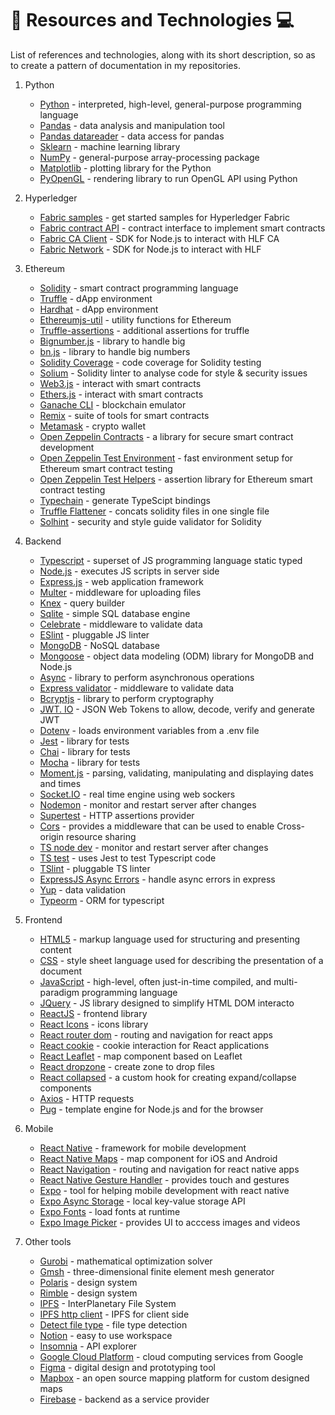 # :book: Resources and Technologies :computer:

List of references and technologies, along with its short description, so as to create a pattern of documentation in my repositories.

1. Python

    - [Python](https://www.python.org/) - interpreted, high-level, general-purpose programming language
    - [Pandas](https://pandas.pydata.org/) - data analysis and manipulation tool
    - [Pandas datareader](https://pandas-datareader.readthedocs.io/en/latest/) - data access for pandas
    - [Sklearn](https://scikit-learn.org/stable/) - machine learning library
    - [NumPy](https://numpy.org/) - general-purpose array-processing package
    - [Matplotlib](https://matplotlib.org/) - plotting library for the Python
    - [PyOpenGL](http://pyopengl.sourceforge.net/) - rendering library to run OpenGL API using Python

2. Hyperledger

    - [Fabric samples](https://github.com/hyperledger/fabric-samples) - get started samples for Hyperledger Fabric
    - [Fabric contract API](https://www.npmjs.com/package/fabric-contract-api) - contract interface to implement smart contracts
    - [Fabric CA Client](https://www.npmjs.com/package/fabric-ca-client) - SDK for Node.js to interact with HLF CA
    - [Fabric Network](https://www.npmjs.com/package/fabric-network) - SDK for Node.js to interact with HLF

3. Ethereum

    - [Solidity](https://solidity.readthedocs.io/) - smart contract programming language
    - [Truffle](https://www.trufflesuite.com/) - dApp environment
    - [Hardhat](https://hardhat.org/) - dApp environment
    - [Ethereumjs-util](https://www.npmjs.com/package/ethereumjs-util) - utility functions for Ethereum
    - [Truffle-assertions](https://www.npmjs.com/package/truffle-assertions) - additional assertions for truffle
    - [Bignumber.js](https://www.npmjs.com/package/bignumber.js) - library to handle big
    - [bn.js](https://www.npmjs.com/package/bn.js) - library to handle big numbers
    - [Solidity Coverage](https://www.npmjs.com/package/solidity-coverage) - code coverage for Solidity testing
    - [Solium](https://www.npmjs.com/package/solium) - Solidity linter to analyse code for style & security issues
    - [Web3.js](https://web3js.readthedocs.io/) - interact with smart contracts
    - [Ethers.js](https://docs.ethers.io/) - interact with smart contracts
    - [Ganache CLI](https://github.com/trufflesuite/ganache-cli) - blockchain emulator
    - [Remix](https://remix.ethereum.org/) - suite of tools for smart contracts
    - [Metamask](https://metamask.io/) - crypto wallet
    - [Open Zeppelin Contracts](https://www.npmjs.com/package/@openzeppelin/contracts) - a library for secure smart contract development
    - [Open Zeppelin Test Environment](https://www.npmjs.com/package/@openzeppelin/test-environment) - fast environment setup for Ethereum smart contract testing
    - [Open Zeppelin Test Helpers](https://www.npmjs.com/package/@openzeppelin/test-helpers) - assertion library for Ethereum smart contract testing
    - [Typechain](https://www.npmjs.com/package/@typechain/hardhat) - generate TypeScipt bindings
    - [Truffle Flattener](https://www.npmjs.com/package/truffle-flattener) - concats solidity files in one single file
    - [Solhint](https://www.npmjs.com/package/solhint) - security and style guide validator for Solidity

4. Backend

    - [Typescript](https://www.typescriptlang.org/) - superset of JS programming language static typed
    - [Node.js](https://nodejs.org/en/) - executes JS scripts in server side
    - [Express.js](http://expressjs.com/) - web application framework
    - [Multer](https://www.npmjs.com/package/multer) - middleware for uploading files
    - [Knex](http://knexjs.org/) - query builder
    - [Sqlite](https://www.sqlite.org/index.html) - simple SQL database engine
    - [Celebrate](https://github.com/arb/celebrate) - middleware to validate data
    - [ESlint](https://eslint.org/) - pluggable JS linter
    - [MongoDB](https://www.mongodb.com/) - NoSQL database
    - [Mongoose](https://mongoosejs.com/) - object data modeling (ODM) library for MongoDB and Node.js
    - [Async](https://caolan.github.io/async/v3/) - library to perform asynchronous operations
    - [Express validator](https://express-validator.github.io/docs/) - middleware to validate data
    - [Bcryptjs](https://www.npmjs.com/package/bcryptjs) - library to perform cryptography
    - [JWT. IO](https://jwt.io/) - JSON Web Tokens to allow, decode, verify and generate JWT
    - [Dotenv](https://www.npmjs.com/package/dotenv) - loads environment variables from a .env file
    - [Jest](https://jestjs.io/) - library for tests
    - [Chai](https://www.chaijs.com/) - library for tests
    - [Mocha](https://mochajs.org/) - library for tests
    - [Moment.js](https://momentjs.com/) - parsing, validating, manipulating and displaying dates and times
    - [Socket.IO](https://socket.io/) - real time engine using web sockers
    - [Nodemon](https://www.npmjs.com/package/nodemon) - monitor and restart server after changes
    - [Supertest](https://github.com/visionmedia/supertest) - HTTP assertions provider
    - [Cors](https://www.npmjs.com/package/cors) - provides a middleware that can be used to enable Cross-origin resource sharing
    - [TS node dev](https://www.npmjs.com/package/ts-node-dev) - monitor and restart server after changes
    - [TS test](https://www.npmjs.com/package/ts-jest) - uses Jest to test Typescript code
    - [TSlint](https://www.npmjs.com/package/tslint) - pluggable TS linter
    - [ExpressJS Async Errors](https://www.npmjs.com/package/express-async-errors) - handle async errors in express
    - [Yup](https://www.npmjs.com/package/yup) - data validation
    - [Typeorm](https://www.npmjs.com/package/typeorm) - ORM for typescript

5. Frontend

    - [HTML5](https://www.w3schools.com/html/html5_intro.asp) - markup language used for structuring and presenting content
    - [CSS](https://www.w3schools.com/css/) - style sheet language used for describing the presentation of a document
    - [JavaScript](https://www.w3schools.com/js/) - high-level, often just-in-time compiled, and multi-paradigm programming language
    - [JQuery](https://jquery.com/) - JS library designed to simplify HTML DOM interacto
    - [ReactJS](https://reactjs.org/) - frontend library
    - [React Icons](https://www.npmjs.com/package/react-icons) - icons library
    - [React router dom](https://www.npmjs.com/package/react-router-dom) - routing and navigation for react apps
    - [React cookie](https://www.npmjs.com/package/react-cookie) - cookie interaction for React applications
    - [React Leaflet](https://react-leaflet.js.org/) - map component based on Leaflet
    - [React dropzone](https://react-dropzone.js.org/) - create zone to drop files
    - [React collapsed](https://www.npmjs.com/package/react-collapsed) - a custom hook for creating expand/collapse components
    - [Axios](https://www.npmjs.com/package/axios) - HTTP requests
    - [Pug](https://pugjs.org/) - template engine for Node.js and for the browser


6. Mobile
    - [React Native](https://reactnative.dev/) - framework for mobile development
    - [React Native Maps](https://github.com/react-native-community/react-native-maps) - map component for iOS and Android
    - [React Navigation](https://reactnavigation.org/) - routing and navigation for react native apps
    - [React Native Gesture Handler](https://www.npmjs.com/package/react-native-gesture-handler) - provides touch and gestures
    - [Expo](https://expo.io/) - tool for helping mobile development with react native
    - [Expo Async Storage](https://docs.expo.io/versions/latest/sdk/async-storage/) - local key-value storage API
    - [Expo Fonts](https://www.npmjs.com/package/expo-font) - load fonts at runtime
    - [Expo Image Picker](https://www.npmjs.com/package/expo-image-picker) - provides UI to acccess images and videos

7. Other tools

    - [Gurobi](https://www.gurobi.com/documentation/9.0/quickstart_mac/py_python_interface.html) - mathematical optimization solver
    - [Gmsh](https://gmsh.info/) - three-dimensional finite element mesh generator
    - [Polaris](https://polaris.shopify.com/) - design system
    - [Rimble](https://rimble.consensys.design/) - design system
    - [IPFS](https://ipfs.io/) - InterPlanetary File System
    - [IPFS http client](https://www.npmjs.com/package/ipfs-http-client) - IPFS for client side
    - [Detect file type](https://www.npmjs.com/package/detect-file-type) - file type detection
    - [Notion](https://www.notion.so/) - easy to use workspace
    - [Insomnia](https://insomnia.rest/) - API explorer
    - [Google Cloud Platform](https://cloud.google.com/) - cloud computing services from Google
    - [Figma](https://www.figma.com/) - digital design and prototyping tool
    - [Mapbox](https://www.mapbox.com/) - an open source mapping platform for custom designed maps
    - [Firebase](https://firebase.google.com/) - backend as a service provider
